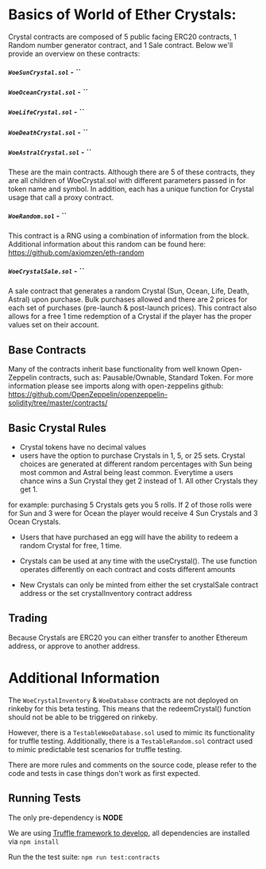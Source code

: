 # Basics of World of Ether Crystals:

Crystal contracts are composed of 5 public facing ERC20 contracts, 1 Random number generator contract, and 1 Sale contract. Below we'll provide an overview on these contracts: 

##### `WoeSunCrystal.sol` - ``
##### `WoeOceanCrystal.sol` - ``
##### `WoeLifeCrystal.sol` - ``
##### `WoeDeathCrystal.sol` - ``
##### `WoeAstralCrystal.sol` - ``

These are the main contracts. Although there are 5 of these contracts, they are all children of WoeCrystal.sol with different parameters passed in for token name and symbol. In addition, each has a unique function for Crystal usage that call a proxy contract.

##### `WoeRandom.sol` - ``

This contract is a RNG using a combination of information from the block. Additional information about this random can be found here: https://github.com/axiomzen/eth-random

##### `WoeCrystalSale.sol` - ``

A sale contract that generates a random Crystal (Sun, Ocean, Life, Death, Astral) upon purchase. Bulk purchases allowed and there are 2 prices for each set of purchases (pre-launch & post-launch prices). This contract also allows for a free 1 time redemption of a Crystal if the player has the proper values set on their account.

## Base Contracts

Many of the contracts inherit base functionality from well known Open-Zeppelin contracts, such as: Pausable/Ownable, Standard Token. For more information please see imports along with open-zeppelins github: https://github.com/OpenZeppelin/openzeppelin-solidity/tree/master/contracts/


## Basic Crystal Rules

- Crystal tokens have no decimal values
- users have the option to purchase Crystals in 1, 5, or 25 sets. Crystal choices are generated at different random percentages with Sun being most common and Astral being least common. Everytime a users chance wins a Sun Crystal they get 2 instead of 1. All other Crystals they get 1.

for example: purchasing 5 Crystals gets you 5 rolls. If 2 of those rolls were for Sun and 3 were for Ocean the player would receive 4 Sun Crystals and 3 Ocean Crystals.

- Users that have purchased an egg will have the ability to redeem a random Crystal for free, 1 time.

- Crystals can be used at any time with the useCrystal(). The use function operates differently on each contract and costs different amounts

- New Crystals can only be minted from either the set crystalSale contract address or the set crystalInventory contract address

## Trading

Because Crystals are ERC20 you can either transfer to another Ethereum address, or approve to another address.

# Additional Information


The `WoeCrystalInventory` & `WoeDatabase` contracts are not deployed on rinkeby for this beta testing. This means that the redeemCrystal() function should not be able to be triggered on rinkeby.

However, there is a `TestableWoeDatabase.sol` used to mimic its functionality for truffle testing. Additionally, there is a `TestableRandom.sol` contract used to mimic predictable test scenarios for truffle testing.

There are more rules and comments on the source code, please refer to the code and tests in case things don't work as first expected.

## Running Tests

The only pre-dependency is **NODE**

We are using [Truffle framework to develop](http://truffleframework.com/docs/), all dependencies are installed via `npm install`

Run the the test suite: `npm run test:contracts`
